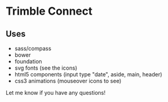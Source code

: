 # Trimble Connect

## Uses

  * sass/compass
  * bower
  * foundation
  * svg fonts (see the icons)
  * html5 components (input type "date", aside, main, header)
  * css3 animations (mouseover icons to see)

Let me know if you have any questions!
